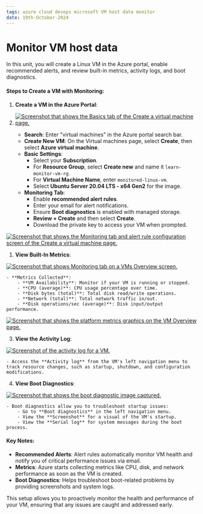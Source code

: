 ```yaml
---
tags: azure cloud devops microsoft VM host data monitor
date: 19th-October-2024
---
```


# Monitor VM host data

In this unit, you will create a Linux VM in the Azure portal, enable recommended alerts, and review built-in metrics, activity logs, and boot diagnostics.

#### Steps to Create a VM with Monitoring:

1. **Create a VM in the Azure Portal**:

1. [![Screenshot that shows the Basics tab of the Create a virtual machine page.](https://learn.microsoft.com/en-us/training/modules/monitor-azure-vm-using-diagnostic-data/media/create-vm-basic.png)](https://learn.microsoft.com/en-us/training/modules/monitor-azure-vm-using-diagnostic-data/media/create-vm-basic.png#lightbox)

    - **Search**: Enter "virtual machines" in the Azure portal search bar.
    - **Create New VM**: On the Virtual machines page, select **Create**, then select **Azure virtual machine**.
    - **Basic Settings**:
        - Select your **Subscription**.
        - For **Resource Group**, select **Create new** and name it `learn-monitor-vm-rg`.
        - For **Virtual Machine Name**, enter `monitored-linux-vm`.
        - Select **Ubuntu Server 20.04 LTS - x64 Gen2** for the image.
    - **Monitoring Tab**:
        - Enable **recommended alert rules**.
        - Enter your email for alert notifications.
        - Ensure **Boot diagnostics** is enabled with managed storage.
        - **Review + Create** and then select **Create**.
        - Download the private key to access your VM when prompted.

[![Screenshot that shows the Monitoring tab and alert rule configuration screen of the Create a virtual machine page.](https://learn.microsoft.com/en-us/training/modules/monitor-azure-vm-using-diagnostic-data/media/create-vm-monitoring.png)](https://learn.microsoft.com/en-us/training/modules/monitor-azure-vm-using-diagnostic-data/media/create-vm-monitoring.png#lightbox)

1. **View Built-In Metrics**:

[![Screenshot that shows Monitoring tab on a VMs Overview screen.](https://learn.microsoft.com/en-us/training/modules/monitor-azure-vm-using-diagnostic-data/media/select-monitoring.png)](https://learn.microsoft.com/en-us/training/modules/monitor-azure-vm-using-diagnostic-data/media/select-monitoring.png#lightbox)

    - **Metrics Collected**:
        - **VM Availability**: Monitor if your VM is running or stopped.
        - **CPU (average)**: CPU usage percentage over time.
        - **Disk bytes (total)**: Total disk read/write operations.
        - **Network (total)**: Total network traffic in/out.
        - **Disk operations/sec (average)**: Disk input/output performance.

[![Screenshot that shows the platform metrics graphics on the VM Overview page.](https://learn.microsoft.com/en-us/training/modules/monitor-azure-vm-using-diagnostic-data/media/platform-metrics.png)](https://learn.microsoft.com/en-us/training/modules/monitor-azure-vm-using-diagnostic-data/media/platform-metrics.png#lightbox)

3. **View the Activity Log**:

[![Screenshot of the activity log for a VM.](https://learn.microsoft.com/en-us/training/modules/monitor-azure-vm-using-diagnostic-data/media/activity-log.png)](https://learn.microsoft.com/en-us/training/modules/monitor-azure-vm-using-diagnostic-data/media/activity-log.png#lightbox)

    - Access the **Activity log** from the VM's left navigation menu to track resource changes, such as startup, shutdown, and configuration modifications.
4. **View Boot Diagnostics**:

[![Screenshot that shows the boot diagnostic image captured.](https://learn.microsoft.com/en-us/training/modules/monitor-azure-vm-using-diagnostic-data/media/3-boot-diagnostics.png)](https://learn.microsoft.com/en-us/training/modules/monitor-azure-vm-using-diagnostic-data/media/3-boot-diagnostics.png#lightbox)

    - Boot diagnostics allow you to troubleshoot startup issues:
        - Go to **Boot diagnostics** in the left navigation menu.
        - View the **Screenshot** for a visual of the VM's startup.
        - View the **Serial log** for system messages during the boot process.

#### Key Notes:

- **Recommended Alerts**: Alert rules automatically monitor VM health and notify you of critical performance issues via email.
- **Metrics**: Azure starts collecting metrics like CPU, disk, and network performance as soon as the VM is created.
- **Boot Diagnostics**: Helps troubleshoot boot-related problems by providing screenshots and system logs.

This setup allows you to proactively monitor the health and performance of your VM, ensuring that any issues are caught and addressed early.